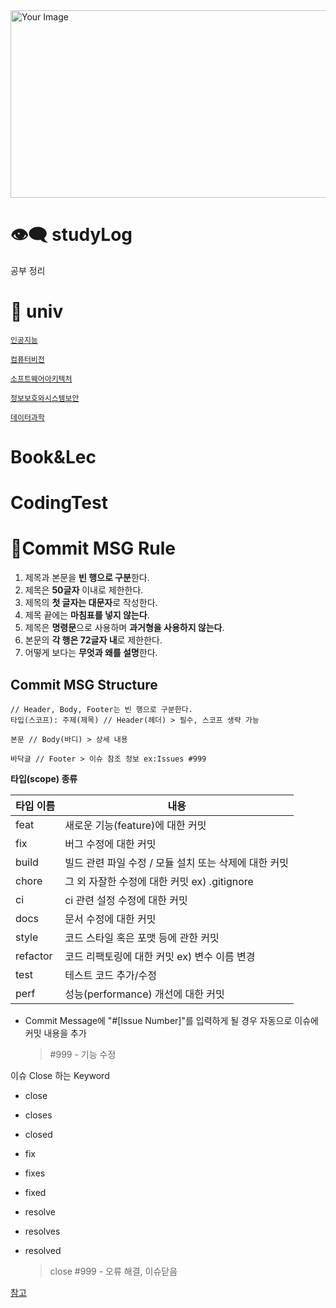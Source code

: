 <img src="https://github.com/hhzzzk/studyLog/assets/67236054/2800b1ac-11c9-4da4-86b2-5f80f96c03b5" width="600" height="300" alt="Your Image" />


# 👁️‍🗨️ studyLog
공부 정리



# 🐤 univ

[`인공지능`](https://github.com/hhzzzk/studyLog/tree/main/AI)

[`컴퓨터비전`](https://github.com/hhzzzk/studyLog/tree/main/ComputerVision)

[`소프트웨어아키텍처`](https://github.com/hhzzzk/studyLog/tree/main/SoftwareArchitecture)

[`정보보호와시스템보안`](https://github.com/hhzzzk/studyLog/tree/main/SystemSecurity)

[`데이터과학`](https://github.com/hhzzzk/studyLog/tree/main/DataScience)

# Book&Lec

# CodingTest

# 🌲Commit MSG Rule

1. 제목과 본문을 **빈 행으로 구분**한다.
2. 제목은 **50글자** 이내로 제한한다.
3. 제목의 **첫 글자는 대문자**로 작성한다.
4. 제목 끝에는 **마침표를 넣지 않는다**.
5. 제목은 **명령문**으로 사용하며 **과거형을 사용하지 않는다**.
6. 본문의 **각 행은 72글자 내**로 제한한다.
7. 어떻게 보다는 **무엇과 왜를 설명**한다.



## Commit MSG Structure

```
// Header, Body, Footer는 빈 행으로 구분한다.
타입(스코프): 주제(제목) // Header(헤더) > 필수, 스코프 생략 가능

본문 // Body(바디) > 상세 내용

바닥글 // Footer > 이슈 참조 정보 ex:Issues #999
```

**타입(scope) 종류**

| 타입 이름    | 내용                               |
| -------- | -------------------------------- |
| feat     | 새로운 기능(feature)에 대한 커밋           |
| fix      | 버그 수정에 대한 커밋                     |
| build    | 빌드 관련 파일 수정 / 모듈 설치 또는 삭제에 대한 커밋 |
| chore    | 그 외 자잘한 수정에 대한 커밋 ex) .gitignore |
| ci       | ci 관련 설정 수정에 대한 커밋               |
| docs     | 문서 수정에 대한 커밋                     |
| style    | 코드 스타일 혹은 포맷 등에 관한 커밋            |
| refactor | 코드 리팩토링에 대한 커밋 ex) 변수 이름 변경      |
| test     | 테스트 코드 추가/수정                     |
| perf     | 성능(performance) 개선에 대한 커밋        |

- Commit Message에 "#[Issue Number]"를 입력하게 될 경우 자동으로 이슈에 커밋 내용을 추가

  > \#999 - 기능 수정

이슈 Close 하는 Keyword

- close

- closes

- closed

- fix

- fixes

- fixed

- resolve

- resolves

- resolved

  > close #999 - 오류 해결, 이슈닫음

[참고](https://velog.io/@chojs28/Git-%EC%BB%A4%EB%B0%8B-%EB%A9%94%EC%8B%9C%EC%A7%80-%EA%B7%9C%EC%B9%99)